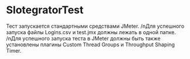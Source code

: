 # SlotegratorTest
Тест запускается стандартными средствами JMeter.
/nДля успешного запуска файлы Logins.csv и test.jmx должны лежать в одной папке.
/nДля успешного запуска теста в JMeter должны быть также установлены плагины Custom Thread Groups и Throughput Shaping Timer.
